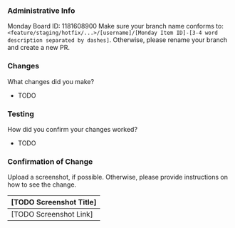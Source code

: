 ### Administrative Info
Monday Board ID: 1181608900
Make sure your branch name conforms to: `<feature/staging/hotfix/...>/[username]/[Monday Item ID]-[3-4 word description separated by dashes]`. Otherwise, please rename your branch and create a new PR.

### Changes
What changes did you make?
- TODO

### Testing
How did you confirm your changes worked? 
- TODO

### Confirmation of Change 
Upload a screenshot, if possible. Otherwise, please provide instructions on how to see the change.

| [TODO Screenshot Title] |
| --- |
| [TODO Screenshot Link] |
